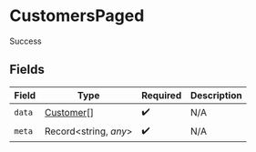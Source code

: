 # CustomersPaged

Success


## Fields

| Field                                         | Type                                          | Required                                      | Description                                   |
| --------------------------------------------- | --------------------------------------------- | --------------------------------------------- | --------------------------------------------- |
| `data`                                        | [Customer](../../models/shared/customer.md)[] | :heavy_check_mark:                            | N/A                                           |
| `meta`                                        | Record<string, *any*>                         | :heavy_check_mark:                            | N/A                                           |
